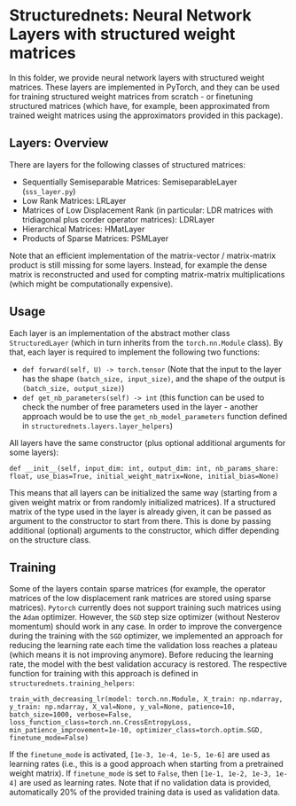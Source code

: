 # Structurednets: Neural Network Layers with structured weight matrices

In this folder, we provide neural network layers with structured weight matrices. These layers are implemented in PyTorch, and they can be used for training structured weight matrices from scratch - or finetuning structured matrices (which have, for example, been approximated from trained weight matrices using the approximators provided in this package). 

## Layers: Overview

There are layers for the following classes of structured matrices:
- Sequentially Semiseparable Matrices: SemiseparableLayer (`sss_layer.py`)
- Low Rank Matrices: LRLayer
- Matrices of Low Displacement Rank (in particular: LDR matrices with tridiagonal plus corder operator matrices): LDRLayer
- Hierarchical Matrices: HMatLayer
- Products of Sparse Matrices: PSMLayer

Note that an efficient implementation of the matrix-vector / matrix-matrix product is still missing for some layers. Instead, for example the dense matrix is reconstructed and used for compting matrix-matrix multiplications (which might be computationally expensive).

## Usage

Each layer is an implementation of the abstract mother class `StructuredLayer` (which in turn inherits from the `torch.nn.Module` class). By that, each layer is required to implement the following two functions:
- `def forward(self, U) -> torch.tensor` (Note that the input to the layer has the shape `(batch_size, input_size)`, and the shape of the output is `(batch_size, output_size)`)
- `def get_nb_parameters(self) -> int` (this function can be used to check the number of free parameters used in the layer - another approach would be to use the `get_nb_model_parameters` function defined in `structurednets.layers.layer_helpers`)

All layers have the same constructor (plus optional additional arguments for some layers):

    def __init__(self, input_dim: int, output_dim: int, nb_params_share: float, use_bias=True, initial_weight_matrix=None, initial_bias=None)

This means that all layers can be initialized the same way (starting from a given weight matrix or from randomly initialized matrices). If a structured matrix of the type used in the layer is already given, it can be passed as argument to the constructor to start from there. This is done by passing additional (optional) arguments to the constructor, which differ depending on the structure class. 

## Training

Some of the layers contain sparse matrices (for example, the operator matrices of the low displacement rank matrices are stored using sparse matrices). `Pytorch` currently does not support training such matrices using the `Adam` optimizer. However, the `SGD` step size optimizer (without Nesterov momentum) should work in any case. In order to improve the convergence during the training with the `SGD` optimizer, we implemented an approach for reducing the learning rate each time the validation loss reaches a plateau (which means it is not improving anymore). Before reducing the learning rate, the model with the best validation accuracy is restored. The respective function for training with this approach is defined in `structurednets.training_helpers`:

    train_with_decreasing_lr(model: torch.nn.Module, X_train: np.ndarray, y_train: np.ndarray, X_val=None, y_val=None, patience=10, batch_size=1000, verbose=False, loss_function_class=torch.nn.CrossEntropyLoss, min_patience_improvement=1e-10, optimizer_class=torch.optim.SGD, finetune_mode=False)

If the `finetune_mode` is activated, `[1e-3, 1e-4, 1e-5, 1e-6]` are used as learning rates (i.e., this is a good approach when starting from a pretrained weight matrix). If `finetune_mode` is set to `False`, then `[1e-1, 1e-2, 1e-3, 1e-4]` are used as learning rates. Note that if no validation data is provided, automatically 20% of the provided training data is used as validation data. 